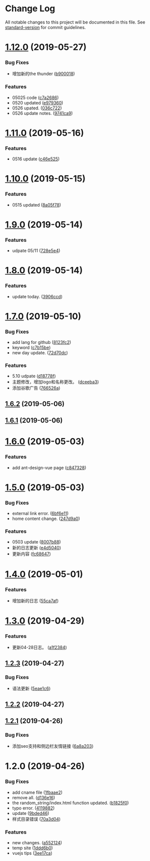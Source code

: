 # Change Log

All notable changes to this project will be documented in this file. See [standard-version](https://github.com/conventional-changelog/standard-version) for commit guidelines.

# [1.12.0](https://github.com/alterhu2020/alterhu2020.github.io/compare/v1.11.0...v1.12.0) (2019-05-27)


### Bug Fixes

* 增加新的the thunder ([b900018](https://github.com/alterhu2020/alterhu2020.github.io/commit/b900018))


### Features

* 05025 code ([c7a2686](https://github.com/alterhu2020/alterhu2020.github.io/commit/c7a2686))
* 0520 updated ([e979360](https://github.com/alterhu2020/alterhu2020.github.io/commit/e979360))
* 0526 upated. ([036c722](https://github.com/alterhu2020/alterhu2020.github.io/commit/036c722))
* 0526 update notes. ([9741ca9](https://github.com/alterhu2020/alterhu2020.github.io/commit/9741ca9))



# [1.11.0](https://github.com/alterhu2020/alterhu2020.github.io/compare/v1.10.0...v1.11.0) (2019-05-16)


### Features

* 0516 update ([c46e525](https://github.com/alterhu2020/alterhu2020.github.io/commit/c46e525))



# [1.10.0](https://github.com/alterhu2020/alterhu2020.github.io/compare/v1.9.0...v1.10.0) (2019-05-15)


### Features

* 0515 updated ([8a05f78](https://github.com/alterhu2020/alterhu2020.github.io/commit/8a05f78))



# [1.9.0](https://github.com/alterhu2020/alterhu2020.github.io/compare/v1.8.0...v1.9.0) (2019-05-14)


### Features

* udpate 05/11 ([728e5e4](https://github.com/alterhu2020/alterhu2020.github.io/commit/728e5e4))



# [1.8.0](https://github.com/alterhu2020/alterhu2020.github.io/compare/v1.7.0...v1.8.0) (2019-05-14)


### Features

* update today. ([3906ccd](https://github.com/alterhu2020/alterhu2020.github.io/commit/3906ccd))



# [1.7.0](https://github.com/alterhu2020/alterhu2020.github.io/compare/v1.6.2...v1.7.0) (2019-05-10)


### Bug Fixes

* add lang for github ([8123fc2](https://github.com/alterhu2020/alterhu2020.github.io/commit/8123fc2))
* keyword ([c7b15be](https://github.com/alterhu2020/alterhu2020.github.io/commit/c7b15be))
* new day update. ([72d70dc](https://github.com/alterhu2020/alterhu2020.github.io/commit/72d70dc))


### Features

* 5.10 udpate ([d18778f](https://github.com/alterhu2020/alterhu2020.github.io/commit/d18778f))
* 主题修改，增加logo和名称更改。 ([dceeba3](https://github.com/alterhu2020/alterhu2020.github.io/commit/dceeba3))
* 添加谷歌广告 ([766526a](https://github.com/alterhu2020/alterhu2020.github.io/commit/766526a))



## [1.6.2](https://github.com/alterhu2020/alterhu2020.github.io/compare/v1.6.1...v1.6.2) (2019-05-06)



## [1.6.1](https://github.com/alterhu2020/alterhu2020.github.io/compare/v1.6.0...v1.6.1) (2019-05-06)



# [1.6.0](https://github.com/alterhu2020/alterhu2020.github.io/compare/v1.5.0...v1.6.0) (2019-05-03)


### Features

* add ant-design-vue page ([c847328](https://github.com/alterhu2020/alterhu2020.github.io/commit/c847328))



# [1.5.0](https://github.com/alterhu2020/alterhu2020.github.io/compare/v1.4.0...v1.5.0) (2019-05-03)


### Bug Fixes

* external link error. ([6bf6e11](https://github.com/alterhu2020/alterhu2020.github.io/commit/6bf6e11))
* home content change. ([247d9a0](https://github.com/alterhu2020/alterhu2020.github.io/commit/247d9a0))


### Features

* 0503 update ([8007b88](https://github.com/alterhu2020/alterhu2020.github.io/commit/8007b88))
* 新的日志更新 ([e4d5040](https://github.com/alterhu2020/alterhu2020.github.io/commit/e4d5040))
* 更新内容 ([fc68647](https://github.com/alterhu2020/alterhu2020.github.io/commit/fc68647))



# [1.4.0](https://github.com/alterhu2020/alterhu2020.github.io/compare/v1.3.0...v1.4.0) (2019-05-01)


### Features

* 增加新的日志 ([55ca7af](https://github.com/alterhu2020/alterhu2020.github.io/commit/55ca7af))



# [1.3.0](https://github.com/alterhu2020/alterhu2020.github.io/compare/v1.2.3...v1.3.0) (2019-04-29)


### Features

* 更新04-28日志。 ([a1f2384](https://github.com/alterhu2020/alterhu2020.github.io/commit/a1f2384))



## [1.2.3](https://github.com/alterhu2020/alterhu2020.github.io/compare/v1.2.2...v1.2.3) (2019-04-27)


### Bug Fixes

* 语法更新 ([5eae1c6](https://github.com/alterhu2020/alterhu2020.github.io/commit/5eae1c6))



## [1.2.2](https://github.com/alterhu2020/alterhu2020.github.io/compare/v1.2.1...v1.2.2) (2019-04-27)



## [1.2.1](https://github.com/alterhu2020/alterhu2020.github.io/compare/v1.2.0...v1.2.1) (2019-04-26)


### Bug Fixes

* 添加seo支持和侧边栏友情链接 ([6a8a203](https://github.com/alterhu2020/alterhu2020.github.io/commit/6a8a203))



# 1.2.0 (2019-04-26)


### Bug Fixes

* add cname file ([1fbaae2](https://github.com/alterhu2020/alterhu2020.github.io/commit/1fbaae2))
* remove all. ([d136e16](https://github.com/alterhu2020/alterhu2020.github.io/commit/d136e16))
* the random_string/index.html function updated. ([b1825f0](https://github.com/alterhu2020/alterhu2020.github.io/commit/b1825f0))
* typo error. ([4119882](https://github.com/alterhu2020/alterhu2020.github.io/commit/4119882))
* update ([9bded46](https://github.com/alterhu2020/alterhu2020.github.io/commit/9bded46))
* 样式目录错误 ([70a3d04](https://github.com/alterhu2020/alterhu2020.github.io/commit/70a3d04))


### Features

* new changes. ([a552124](https://github.com/alterhu2020/alterhu2020.github.io/commit/a552124))
* temp site ([1ddd6b0](https://github.com/alterhu2020/alterhu2020.github.io/commit/1ddd6b0))
* vuejs tips ([3ee17ca](https://github.com/alterhu2020/alterhu2020.github.io/commit/3ee17ca))
